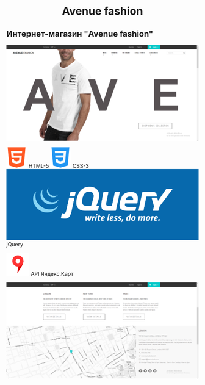<h1 align="center">Avenue fashion</h1>

## Интернет-магазин "Avenue fashion"

![Screenshort 1](/images/imgreadme/screenshort-main.png)


![Screenshort 1](/images/imgreadme/html-5.svg) HTML-5
![Screenshort 1](/images/imgreadme/css-3.svg) CSS-3
![Screenshort 1](/images/imgreadme/jquery-logo-blue.png) jQuery

![Screenshort 1](/images/imgreadme/orig.svg) API Яндекс.Карт

![Screenshort 1](/images/imgreadme/screenshort1.png)

